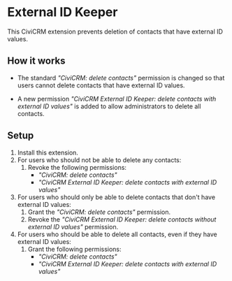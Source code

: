 # External ID Keeper

This CiviCRM extension prevents deletion of contacts that have external ID values.

## How it works

* The standard *"CiviCRM: delete contacts"* permission is changed so that users cannot delete contacts that have external ID values.

* A new permission *"CiviCRM External ID Keeper: delete contacts with external ID values"* is added to allow administrators to delete all contacts.

## Setup

1. Install this extension.
1. For users who should not be able to delete any contacts:
    1. Revoke the following permissions:
        * *"CiviCRM: delete contacts"*
        * *"CiviCRM External ID Keeper: delete contacts with external ID values"*
1. For users who should only be able to delete contacts that don't have external ID values:
    1. Grant the *"CiviCRM: delete contacts"* permission.
    1. Revoke the *"CiviCRM External ID Keeper: delete contacts without external ID values"* permission.
1. For users who should be able to delete all contacts, even if they have external ID values:
    1. Grant the following permissions:
        * *"CiviCRM: delete contacts"*
        * *"CiviCRM External ID Keeper: delete contacts with external ID values"*
